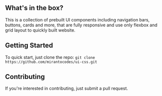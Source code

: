 
## What's in the box?

This is a collection of prebuilt UI components including navigation bars, buttons, cards and more, that are fully responsive and use only flexbox and grid layout to quickly built website.


## Getting Started

To quick start, just clone the repo: `git clone https://github.com/mirantocodes/ui-css.git`


## Contributing

If you're interested in contributing, just submit a pull request.
